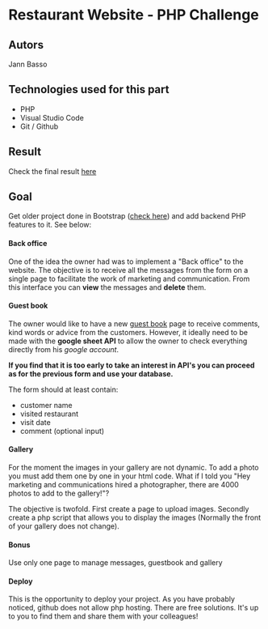 # Restaurant Website - PHP Challenge

## **Autors**
Jann Basso

## **Technologies used for this part**
- PHP
- Visual Studio Code
- Git / Github

## **Result**
Check the final result [here]()


## Goal
Get older project done in Bootstrap ([check here](https://github.com/jann-basso/restaurant-css-framework-new)) and add backend PHP features to it. See below:


#### Back office
One of the idea the owner had was to implement a "Back office" to the website. The objective is to receive all the messages from the form on a single page to facilitate the work of marketing and communication. From this interface you can **view** the messages and **delete** them.


#### Guest book
The owner would like to have a new [guest book](https://en.wikipedia.org/wiki/Guestbook) page to receive comments, kind words or advice from the customers. However, it ideally need to be made with the **google sheet API** to allow the owner to check everything directly from his *google account*.

**If you find that it is too early to take an interest in API's you can proceed as for the previous form and use your database.**

The form should at least contain:

- customer name
- visited restaurant
- visit date
- comment (optional input)


#### Gallery
For the moment the images in your gallery are not dynamic. To add a photo you must add them one by one in your html code. What if I told you "Hey marketing and communications hired a photographer, there are 4000 photos to add to the gallery!"?

The objective is twofold. First create a page to upload images.
Secondly create a php script that allows you to display the images (Normally the front of your gallery does not change).

#### Bonus
Use only one page to manage messages, guestbook and gallery

#### Deploy
This is the opportunity to deploy your project. As you have probably noticed, github does not allow php hosting. There are free solutions. It's up to you to find them and share them with your colleagues!


